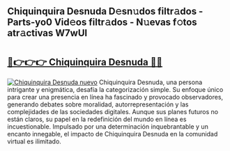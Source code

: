 ## Chiquinquira Desnuda D𝚎sn𝚞dos filtr𝚊dos - Parts-yo0 Vid𝚎os filtr𝚊dos - N𝚞evas f𝚘tos atr𝚊ctivas W7wUl

# <h2><a href="http://mb3hfc.tromn.icu/?c=Chiquinquira+Desnuda">🔗👉👉👉 Chiquinquira Desnuda 🔗🔗</a></h2>

[![Chiquinquira Desnuda nuevo](https://i.imgur.com/pEAQMta.gif)](http://mb3hfc.tromn.icu/?c=Chiquinquira+Desnuda)
Chiquinquira Desnuda, una persona intrigante y enigmática, desafía la categorización simple. Su enfoque único para crear una presencia en línea ha fascinado y provocado observadores, generando debates sobre moralidad, autorrepresentación y las complejidades de las sociedades digitales. Aunque sus planes futuros no están claros, su papel en la redefinición del mundo en línea es incuestionable. Impulsado por una determinación inquebrantable y un encanto innegable, el impacto de Chiquinquira Desnuda en la comunidad virtual es ilimitado.
